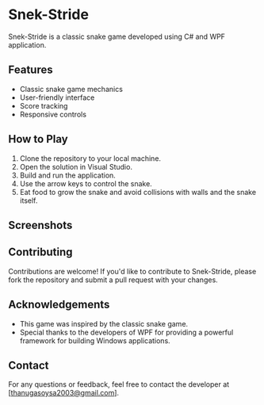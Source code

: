 # Snek-Stride

Snek-Stride is a classic snake game developed using C# and WPF application.

## Features

- Classic snake game mechanics
- User-friendly interface
- Score tracking
- Responsive controls

## How to Play

1. Clone the repository to your local machine.
2. Open the solution in Visual Studio.
3. Build and run the application.
4. Use the arrow keys to control the snake.
5. Eat food to grow the snake and avoid collisions with walls and the snake itself.

## Screenshots



## Contributing

Contributions are welcome! If you'd like to contribute to Snek-Stride, please fork the repository and submit a pull request with your changes.


## Acknowledgements

- This game was inspired by the classic snake game.
- Special thanks to the developers of WPF for providing a powerful framework for building Windows applications.

## Contact

For any questions or feedback, feel free to contact the developer at [thanugasoysa2003@gmail.com].


